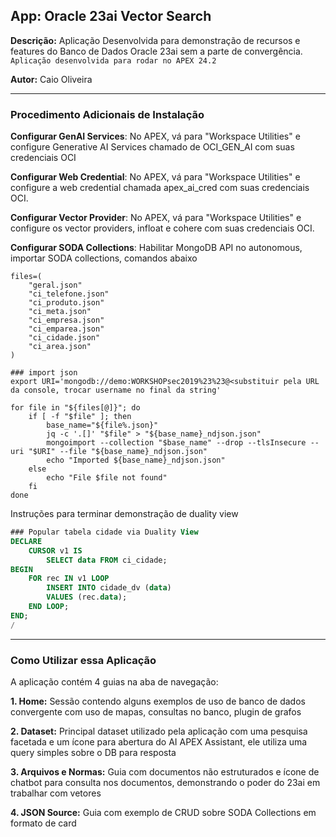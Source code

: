 ## **App: Oracle 23ai Vector Search**
**Descrição:** Aplicação Desenvolvida para demonstração de recursos e features do Banco de Dados Oracle 23ai sem a parte de convergência. `Aplicação desenvolvida para rodar no APEX 24.2`

**Autor:** Caio Oliveira  

---

### **Procedimento Adicionais de Instalação**

**Configurar GenAI Services**: No APEX, vá para "Workspace Utilities" e configure Generative AI Services chamado de OCI_GEN_AI com suas credenciais OCI

**Configurar Web Credential**: No APEX, vá para "Workspace Utilities" e configure a web credential chamada apex_ai_cred com suas credenciais OCI.

**Configurar Vector Provider**: No APEX, vá para "Workspace Utilities" e configure os vector providers, infloat e cohere com suas credenciais OCI.

**Configurar SODA Collections**: Habilitar MongoDB API no autonomous, importar SODA collections, comandos abaixo

```
files=(
    "geral.json"
    "ci_telefone.json"
    "ci_produto.json"
    "ci_meta.json"
    "ci_empresa.json"
    "ci_emparea.json"
    "ci_cidade.json"
    "ci_area.json"
)

### import json
export URI='mongodb://demo:WORKSHOPsec2019%23%23@<substituir pela URL da console, trocar username no final da string'

for file in "${files[@]}"; do
    if [ -f "$file" ]; then
        base_name="${file%.json}"
        jq -c '.[]' "$file" > "${base_name}_ndjson.json"
        mongoimport --collection "$base_name" --drop --tlsInsecure --uri "$URI" --file "${base_name}_ndjson.json"
        echo "Imported ${base_name}_ndjson.json"
    else
        echo "File $file not found"
    fi
done

```

Instruções para terminar demonstração de duality view

```sql
### Popular tabela cidade via Duality View
DECLARE
    CURSOR v1 IS
        SELECT data FROM ci_cidade;
BEGIN
    FOR rec IN v1 LOOP
        INSERT INTO cidade_dv (data)
        VALUES (rec.data);
    END LOOP;
END;
/

```

---

### **Como Utilizar essa Aplicação**

A aplicação contém 4 guias na aba de navegação:

**1. Home:** Sessão contendo alguns exemplos de uso de banco de dados convergente com uso de mapas, consultas no banco, plugin de grafos

**2. Dataset:** Principal dataset utilizado pela aplicação com uma pesquisa facetada e um ícone para abertura do AI APEX Assistant, ele utiliza uma query simples sobre o DB para resposta

**3. Arquivos e Normas:** Guia com documentos não estruturados e ícone de chatbot para consulta nos documentos, demonstrando o poder do 23ai em trabalhar com vetores

**4. JSON Source:** Guia com exemplo de CRUD sobre SODA Collections em formato de card